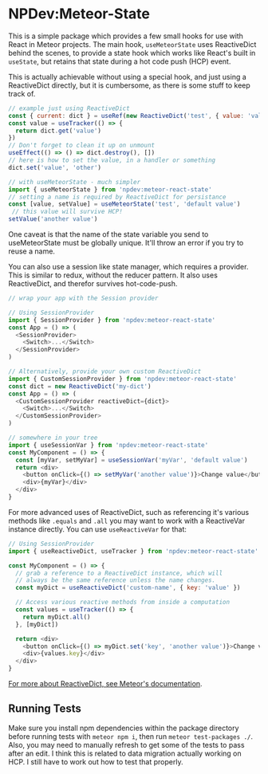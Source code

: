NPDev:Meteor-State
==================

This is a simple package which provides a few small hooks for use with React in Meteor projects. The main hook, `useMeteorState` uses ReactiveDict behind the scenes, to provide a state hook which works like React's built in `useState`, but retains that state during a hot code push (HCP) event.

This is actually achievable without using a special hook, and just using a ReactiveDict directly, but it is cumbersome, as there is some stuff to keep track of.

```js
// example just using ReactiveDict
const { current: dict } = useRef(new ReactiveDict('test', { value: 'value' }))
const value = useTracker(() => {
  return dict.get('value')
})
// Don't forget to clean it up on unmount
useEffect(() => () => dict.destroy(), [])
// here is how to set the value, in a handler or something
dict.set('value', 'other')

// with useMeteorState - much simpler
import { useMeteorState } from 'npdev:meteor-react-state'
// setting a name is required by ReactiveDict for persistance
const [value, setValue] = useMeteorState('test', 'default value')
 // this value will survive HCP!
setValue('another value')
```

One caveat is that the name of the state variable you send to useMeteorState must be globally unique. It'll throw an error if you try to reuse a name.

You can also use a session like state manager, which requires a provider. This is similar to redux, without the reducer pattern. It also uses ReactiveDict, and therefor survives hot-code-push.

```js
// wrap your app with the Session provider

// Using SessionProvider
import { SessionProvider } from 'npdev:meteor-react-state'
const App = () => (
  <SessionProvider>
    <Switch>...</Switch>
  </SessionProvider>
)

// Alternatively, provide your own custom ReactiveDict
import { CustomSessionProvider } from 'npdev:meteor-react-state'
const dict = new ReactiveDict('my-dict')
const App = () => (
  <CustomSessionProvider reactiveDict={dict}>
    <Switch>...</Switch>
  </CustomSessionProvider>
)

// somewhere in your tree
import { useSessionVar } from 'npdev:meteor-react-state'
const MyComponent = () => {
  const [myVar, setMyVar] = useSessionVar('myVar', 'default value')
  return <div>
    <button onClick={() => setMyVar('another value')}>Change value</button>
    <div>{myVar}</div>
  </div>
}
```

For more advanced uses of ReactiveDict, such as referencing it's various methods like `.equals` and `.all` you may want to work with a ReactiveVar instance directly. You can use `useReactiveVar` for that:

```js
// Using SessionProvider
import { useReactiveDict, useTracker } from 'npdev:meteor-react-state'

const MyComponent = () => {
  // grab a reference to a ReactiveDict instance, which will
  // always be the same reference unless the name changes.
  const myDict = useReactiveDict('custom-name', { key: 'value' })

  // Access various reactive methods from inside a computation
  const values = useTracker(() => {
    return myDict.all()
  }, [myDict])

  return <div>
    <button onClick={() => myDict.set('key', 'another value')}>Change value</button>
    <div>{values.key}</div>
  </div>
}
```

[For more about ReactiveDict, see Meteor's documentation](https://docs.meteor.com/api/reactive-dict.html).

Running Tests
-------------

Make sure you install npm dependencies within the package directory before running tests with `meteor npm i`, then run `meteor test-packages ./`. Also, you may need to manually refresh to get some of the tests to pass after an edit. I think this is related to data migration actually working on HCP. I still have to work out how to test that properly.
